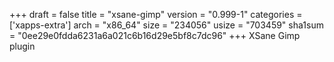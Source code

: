 +++
draft = false
title = "xsane-gimp"
version = "0.999-1"
categories = ['xapps-extra']
arch = "x86_64"
size = "234056"
usize = "703459"
sha1sum = "0ee29e0fdda6231a6a021c6b16d29e5bf8c7dc96"
+++
XSane Gimp plugin